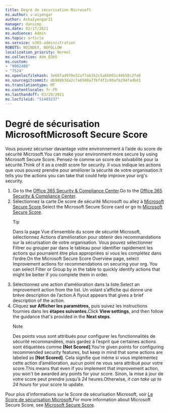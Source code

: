 ```yaml
---
title: Degré de sécurisation Microsoft
ms.author: v-aiyengar
author: AshaIyengar21
manager: dansimp
ms.date: 02/17/2021
ms.audience: Admin
ms.topic: article
ms.service: o365-administration
ROBOTS: NOINDEX, NOFOLLOW
localization_priority: Normal
ms.collection: Adm_O365
ms.custom:
- "9002486"
- "7524"
ms.openlocfilehash: 3e66fad970e52af7ab3b2c5a66001c44b50c2fe6
ms.sourcegitcommit: db908b3da2c7a6508a77bf4f2c80afb294fadbd1
ms.translationtype: MT
ms.contentlocale: fr-FR
ms.lasthandoff: 03/29/2021
ms.locfileid: "51403237"
---
```

# <a name="microsoft-secure-score"></a><span data-ttu-id="b0071-102">Degré de sécurisation Microsoft</span><span class="sxs-lookup"><span data-stu-id="b0071-102">Microsoft Secure Score</span></span>

<span data-ttu-id="b0071-103">Vous pouvez sécuriser davantage votre environnement à l’aide du score de sécurité Microsoft.</span><span class="sxs-lookup"><span data-stu-id="b0071-103">You can make your environment more secure by using Microsoft Secure Score.</span></span> <span data-ttu-id="b0071-104">Pensez-le comme un score de solvabilité pour la sécurité.</span><span class="sxs-lookup"><span data-stu-id="b0071-104">Think of it as a credit score for security.</span></span> <span data-ttu-id="b0071-105">Il vous indique les actions que vous pouvez prendre pour améliorer la sécurité de votre organisation.</span><span class="sxs-lookup"><span data-stu-id="b0071-105">It tells you the actions you can take that could help improve your org's security.</span></span>

1. <span data-ttu-id="b0071-106">Go to the [Office 365 Security & Compliance Center](https://go.microsoft.com/fwlink/p/?linkid=2077143).</span><span class="sxs-lookup"><span data-stu-id="b0071-106">Go to the [Office 365 Security & Compliance Center](https://go.microsoft.com/fwlink/p/?linkid=2077143).</span></span>
1. <span data-ttu-id="b0071-107">Sélectionnez la carte De score de sécurité Microsoft ou allez à [Microsoft Secure Score](https://go.microsoft.com/fwlink/?linkid=2099589).</span><span class="sxs-lookup"><span data-stu-id="b0071-107">Select the Microsoft Secure Score card or go to [Microsoft Secure Score](https://go.microsoft.com/fwlink/?linkid=2099589).</span></span>
    > [!TIP]
    >  <span data-ttu-id="b0071-108">Dans la page Vue d’ensemble du score de sécurité Microsoft, sélectionnez Actions d’amélioration pour obtenir des recommandations sur la sécurisation de votre organisation. Vous pouvez sélectionner Filtrer ou grouper par dans le tableau pour identifier rapidement les actions qui pourraient être plus appropriées si vous les complétez dans l’ordre.</span><span class="sxs-lookup"><span data-stu-id="b0071-108">On the Microsoft Secure Score Overview page, select Improvement actions for recommendations on securing your org. You can select Filter or Group by in the table to quickly identify actions that might be better if you complete them in order.</span></span>
1. <span data-ttu-id="b0071-109">Sélectionnez une action d’amélioration dans la liste.</span><span class="sxs-lookup"><span data-stu-id="b0071-109">Select an improvement action from the list.</span></span> <span data-ttu-id="b0071-110">Un volant s’affiche qui donne une brève description de l’action.</span><span class="sxs-lookup"><span data-stu-id="b0071-110">A flyout appears that gives a brief description of the action.</span></span>
1. <span data-ttu-id="b0071-111">Cliquez **sur Afficher les paramètres,** puis suivez les instructions fournies dans les **étapes suivantes.**</span><span class="sxs-lookup"><span data-stu-id="b0071-111">Click **View settings**, and then follow the guidance that's provided in the **Next steps**.</span></span>
    > [!NOTE]
    > <span data-ttu-id="b0071-112">Des points vous sont attribués pour configurer les fonctionnalités de sécurité recommandées, mais gardez à l’esprit que certaines actions sont étiquetées comme **[Not Scored]**.</span><span class="sxs-lookup"><span data-stu-id="b0071-112">You're given points for configuring recommended security features, but keep in mind that some actions are labeled as **[Not Scored]**.</span></span> <span data-ttu-id="b0071-113">Cela signifie que même si vous implémentez cette action d’amélioration, aucun point ne vous sera attribué pour votre score.</span><span class="sxs-lookup"><span data-stu-id="b0071-113">This means that even if you implement that improvement action, you won't be awarded any points for your score.</span></span> <span data-ttu-id="b0071-114">Sinon, la mise à jour de votre score peut prendre jusqu’à *24* heures.</span><span class="sxs-lookup"><span data-stu-id="b0071-114">Otherwise, *it can take up to 24 hours* for your score to update.</span></span>

<span data-ttu-id="b0071-115">Pour plus d’informations sur le Score de sécurisation Microsoft, voir [Le Score de sécurisation Microsoft.](https://go.microsoft.com/fwlink/?linkid=2103077)</span><span class="sxs-lookup"><span data-stu-id="b0071-115">For more information about Microsoft Secure Score, see [Microsoft Secure Score](https://go.microsoft.com/fwlink/?linkid=2103077).</span></span>